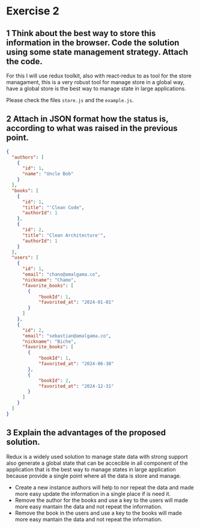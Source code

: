 # Exercise 2

## 1 Think about the best way to store this information in the browser. Code the solution using some state management strategy. Attach the code.

For this I will use redux toolkit, also with react-redux to as tool for the store managament, this is a very robust tool for manage store in a global way, have a global store is the best way to manage state in large applications.

Please check the files `store.js` and the `example.js`.
 

## 2 Attach in JSON format how the status is, according to what was raised in the previous point.

```json
{
  "authors": [
    {
      "id": 1,
      "name": "Uncle Bob"
    }
  ],
  "books": [
    {
      "id": 1,
      "title": "'Clean Code",
      "authorId": 1
    },
    {
      "id": 2,
      "title": "Clean Architecture'",
      "authorId": 1
    }
  ],
  "users": [
    {
      "id": 1,
      "email": "chano@amalgama.co",
      "nickname": "Chamo",
      "favorite_books": [
        {
            "bookId": 1,
            "favorited_at": "2024-01-01"
        }
      ]
    },
    {
      "id": 2,
      "email": "sebastian@amalgama.co",
      "nickname": "Biche",
      "favorite_books": [
        {
            "bookId": 1,
            "favorited_at": "2024-06-30"
        },
        {
            "bookId": 2,
            "favorited_at": "2024-12-31"
        }
      ]
    }
  ]
}
```

## 3 Explain the advantages of the proposed solution.

Redux is a widely used solution to manage state data with strong support also generate a global state that can be accecible in all component of the application that is the best way to manage states in large application because provide a single point where all the data is store and manage.

- Create a new instance authors will help to nor repeat the data and made more easy update the information in a single place if is need it.
- Remove the author for the books and use a key to the users will made more easy mantain the data and not repeat the information.
- Remove the book in the users and use a key to the books will made more easy mantain the data and not repeat the information.